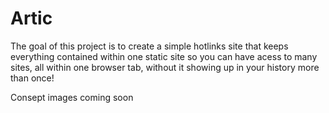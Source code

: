 # Artic
The goal of this project is to create a simple hotlinks site that keeps everything contained within one static site so you can have acess to many sites, all within one browser tab, without it showing up in your history more than once!  
  
Consept images coming soon
